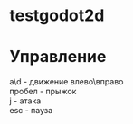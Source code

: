 # testgodot2d

# Управление
a\d - движение влево\вправо  
пробел - прыжок  
j - атака  
esc - пауза   
